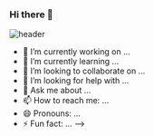 ### Hi there 👋

![header](https://capsule-render.vercel.app/api?type=waving&color=timeGradient&height=300&section=header&text=It's&nbsp;good&nbsp;to&nbsp;see&nbsp;you%20-nl-&fontSize=90)

- 🔭 I’m currently working on ...
- 🌱 I’m currently learning ...
- 👯 I’m looking to collaborate on ...
- 🤔 I’m looking for help with ...
- 💬 Ask me about ...
- 📫 How to reach me: ...
- 😄 Pronouns: ...
- ⚡ Fun fact: ...
-->
